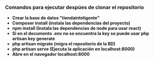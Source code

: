 ### Comandos para ejecutar despúes de clonar el repositorio

- **Crear la base de datos "tiendainteligente"**
- **Composer install (instala las dependencias del proyecto)**
- **npm install (Instala las dependencias de node para usar react)**
- **Si en el documento .env no se encuentra la key se puede usar php artisan key generate**
- **php artisan migrate (migra el repositorio de la BD)**
- **php artisan serve (Ejecuta la aplicación en localhost:8000)**
- **Abre en el navegador localhost:8000**